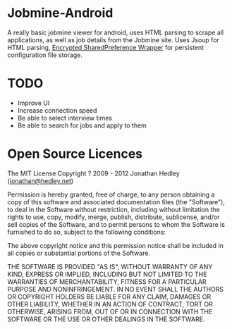 Jobmine-Android
===============

A really basic jobmine viewer for android, uses HTML parsing to scrape all applications, as well as job details from the Jobmine site.
Uses Jsoup for HTML parsing, [Encrypted SharedPreference Wrapper](http://stackoverflow.com/questions/785973/what-is-the-most-appropriate-way-to-store-user-settings-in-android-application) for persistent configuration file storage.

TODO
====

* Improve UI
* Increase connection speed
* Be able to select interview times
* Be able to search for jobs and apply to them


Open Source Licences
====================
The MIT License
Copyright ? 2009 - 2012 Jonathan Hedley (jonathan@hedley.net)

Permission is hereby granted, free of charge, to any person obtaining a copy of this software and associated documentation files (the "Software"), to deal in the Software without restriction, including without limitation the rights to use, copy, modify, merge, publish, distribute, sublicense, and/or sell copies of the Software, and to permit persons to whom the Software is furnished to do so, subject to the following conditions:

The above copyright notice and this permission notice shall be included in all copies or substantial portions of the Software.

THE SOFTWARE IS PROVIDED "AS IS", WITHOUT WARRANTY OF ANY KIND, EXPRESS OR IMPLIED, INCLUDING BUT NOT LIMITED TO THE WARRANTIES OF MERCHANTABILITY, FITNESS FOR A PARTICULAR PURPOSE AND NONINFRINGEMENT. IN NO EVENT SHALL THE AUTHORS OR COPYRIGHT HOLDERS BE LIABLE FOR ANY CLAIM, DAMAGES OR OTHER LIABILITY, WHETHER IN AN ACTION OF CONTRACT, TORT OR OTHERWISE, ARISING FROM, OUT OF OR IN CONNECTION WITH THE SOFTWARE OR THE USE OR OTHER DEALINGS IN THE SOFTWARE.